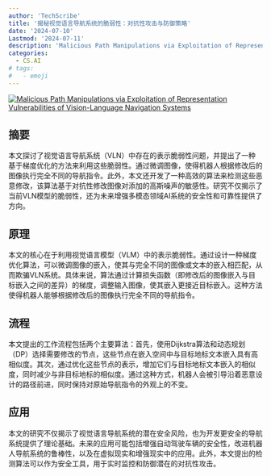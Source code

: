 ```yaml
---
author: 'TechScribe'
title: '揭秘视觉语言导航系统的脆弱性：对抗性攻击与防御策略'
date: '2024-07-10'
Lastmod: '2024-07-11'
description: 'Malicious Path Manipulations via Exploitation of Representation Vulnerabilities of Vision-Language Navigation Systems'
categories:
  - CS.AI
# tags:
#   - emoji
---
```


[![Malicious Path Manipulations via Exploitation of Representation Vulnerabilities of Vision-Language Navigation Systems](https://arxiv-research-1301205113.cos.ap-guangzhou.myqcloud.com/images/2407.07392v1.pdf_0.jpg)](https://arxiv.org/abs/2407.07392v1)

## 摘要

本文探讨了视觉语言导航系统（VLN）中存在的表示脆弱性问题，并提出了一种基于梯度优化的方法来利用这些脆弱性。通过微调图像，使得机器人根据修改后的图像执行完全不同的导航指令。此外，本文还开发了一种高效的算法来检测这些恶意修改，该算法基于对抗性修改图像对添加的高斯噪声的敏感性。研究不仅揭示了当前VLN模型的脆弱性，还为未来增强多模态领域AI系统的安全性和可靠性提供了方向。<!--more-->

## 原理

本文的核心在于利用视觉语言模型（VLM）中的表示脆弱性。通过设计一种梯度优化算法，可以微调图像的嵌入，使其与完全不同的图像或文本的嵌入相匹配，从而欺骗VLN系统。具体来说，算法通过计算损失函数（即修改后的图像嵌入与目标嵌入之间的差异）的梯度，调整输入图像，使其嵌入更接近目标嵌入。这种方法使得机器人能够根据修改后的图像执行完全不同的导航指令。

## 流程

本文提出的工作流程包括两个主要算法：首先，使用Dijkstra算法和动态规划（DP）选择需要修改的节点，这些节点在嵌入空间中与目标地标文本嵌入具有高相似度。其次，通过优化这些节点的表示，增加它们与目标地标文本嵌入的相似度，同时减少与非目标地标的相似度。通过这种方式，机器人会被引导沿着恶意设计的路径前进，同时保持对原始导航指令的外观上的不变。

## 应用

本文的研究不仅揭示了视觉语言导航系统的潜在安全风险，也为开发更安全的导航系统提供了理论基础。未来的应用可能包括增强自动驾驶车辆的安全性，改进机器人导航系统的鲁棒性，以及在虚拟现实和增强现实中的应用。此外，本文提出的检测算法可以作为安全工具，用于实时监控和防御潜在的对抗性攻击。